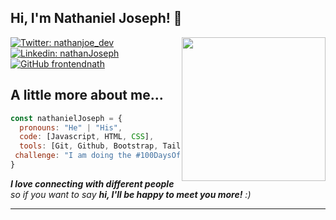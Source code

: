 <h2> Hi, I'm Nathaniel Joseph! 👋</h2>
<img align='right' src="https://avatars.githubusercontent.com/u/132194342?v=4" width="230">
<!-- <p><em>Software Enginner at <a href="https://nou.edu.ng/">National Open University of Nigeria</a></br></em></p> -->

[![Twitter: nathanjoe_dev](https://img.shields.io/twitter/follow/nathanjoe_dev?style=social)](https://twitter.com/nathanjoe_dev)
[![Linkedin: nathanJoseph](https://img.shields.io/badge/-NathanJoseph-blue?style=flat-square&logo=Linkedin&logoColor=white&link=https://www.linkedin.com/in/nathan-joseph-91790a274/)](https://www.linkedin.com/in/nathan-joseph-91790a274/)
[![GitHub frontendnath](https://img.shields.io/github/followers/frontendnath?label=follow&style=social)](https://github.com/frontendnath)


## A little more about me...  

```javascript
const nathanielJoseph = {
  pronouns: "He" | "His",
  code: [Javascript, HTML, CSS],
  tools: [Git, Github, Bootstrap, Tailwind CSS, Sass],
 challenge: "I am doing the #100DaysOfCode challenge focused on JavaScript and Typescript"
}
```

<em><b>I love connecting with different people</b> <br /> so if you want to say <b>hi, I'll be happy to meet you more!</b> :)</em>

---
